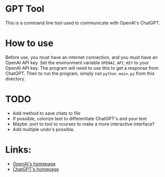 # GPT Tool

This is a command line tool used to communicate with OpenAI's ChatGPT.

# How to use

Before use, you must have an internet connection, and you must have an OpenAI API key. Set the environment variable <code>OPENAI_API_KEY</code> to your OpenAI API key. The program will need to use this to get a response from ChatGPT. Then to run the program, simply run <code>python main.py</code> from this directory.

# TODO

- Add method to save chats to file
- If possible, colorize text to differentiate ChatGPT's and your text
- Maybe: port to tool to ncurses to make a more interactive interface?
- Add multiple undo's possible.

# Links:

- [OpenAI's homepage](https://openai.com/)
- [ChatGPT's homepage](https://openai.com/blog/chatgpt/)
